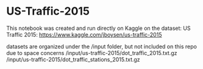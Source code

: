 # US-Traffic-2015

This notebook was created and run directly on Kaggle on the dataset: US Traffic 2015: https://www.kaggle.com/jboysen/us-traffic-2015

datasets are organized under the /input folder, but not included on this repo due to space concerns
/input/us-traffic-2015/dot_traffic_2015.txt.gz
/input/us-traffic-2015/dot_traffic_stations_2015.txt.gz
